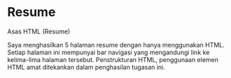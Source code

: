 # Resume
Asas HTML (Resume)

Saya menghasilkan 5 halaman resume dengan hanya menggunakan HTML. 
Setiap halaman ini mempunyai bar navigasi yang mengandungi link ke kelima-lima halaman tersebut. 
Penstrukturan HTML, penggunaan elemen HTML amat ditekankan dalam penghasilan tugasan ini.
